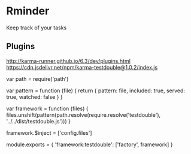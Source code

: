 # Rminder
Keep track of your tasks


## Plugins
http://karma-runner.github.io/6.3/dev/plugins.html
https://cdn.jsdelivr.net/npm/karma-testdouble@1.0.2/index.js

var path = require('path')

var pattern = function (file) {
  return {
    pattern: file,
    included: true,
    served: true,
    watched: false
  }
}

var framework = function (files) {
  files.unshift(pattern(path.resolve(require.resolve('testdouble'), '../../dist/testdouble.js')))
}

framework.$inject = ['config.files']

module.exports = {
  'framework:testdouble': ['factory', framework]
}
